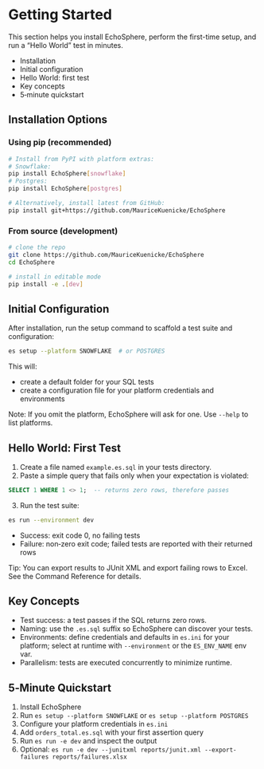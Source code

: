 # Getting Started

This section helps you install EchoSphere, perform the first-time setup, and run a “Hello World” test in minutes.

- Installation
- Initial configuration
- Hello World: first test
- Key concepts
- 5‑minute quickstart

## Installation Options

### Using pip (recommended)
```sh
# Install from PyPI with platform extras:
# Snowflake:
pip install EchoSphere[snowflake]
# Postgres:
pip install EchoSphere[postgres]

# Alternatively, install latest from GitHub:
pip install git+https://github.com/MauriceKuenicke/EchoSphere
```

### From source (development)
```sh
# clone the repo
git clone https://github.com/MauriceKuenicke/EchoSphere
cd EchoSphere

# install in editable mode
pip install -e .[dev]
```

## Initial Configuration
After installation, run the setup command to scaffold a test suite and configuration:

```sh
es setup --platform SNOWFLAKE  # or POSTGRES
```

This will:
- create a default folder for your SQL tests
- create a configuration file for your platform credentials and environments

Note: If you omit the platform, EchoSphere will ask for one. Use `--help` to list platforms.

## Hello World: First Test
1. Create a file named `example.es.sql` in your tests directory.
2. Paste a simple query that fails only when your expectation is violated:

```sql
SELECT 1 WHERE 1 <> 1;  -- returns zero rows, therefore passes
```

3. Run the test suite:
```sh
es run --environment dev
```

- Success: exit code 0, no failing tests
- Failure: non‑zero exit code; failed tests are reported with their returned rows

Tip: You can export results to JUnit XML and export failing rows to Excel. See the Command Reference for details.

## Key Concepts
- Test success: a test passes if the SQL returns zero rows.
- Naming: use the `.es.sql` suffix so EchoSphere can discover your tests.
- Environments: define credentials and defaults in `es.ini` for your platform; select at runtime with `--environment` or the `ES_ENV_NAME` env var.
- Parallelism: tests are executed concurrently to minimize runtime.

## 5‑Minute Quickstart
1. Install EchoSphere
2. Run `es setup --platform SNOWFLAKE` or `es setup --platform POSTGRES`
3. Configure your platform credentials in `es.ini`
4. Add `orders_total.es.sql` with your first assertion query
5. Run `es run -e dev` and inspect the output
6. Optional: `es run -e dev --junitxml reports/junit.xml --export-failures reports/failures.xlsx`
